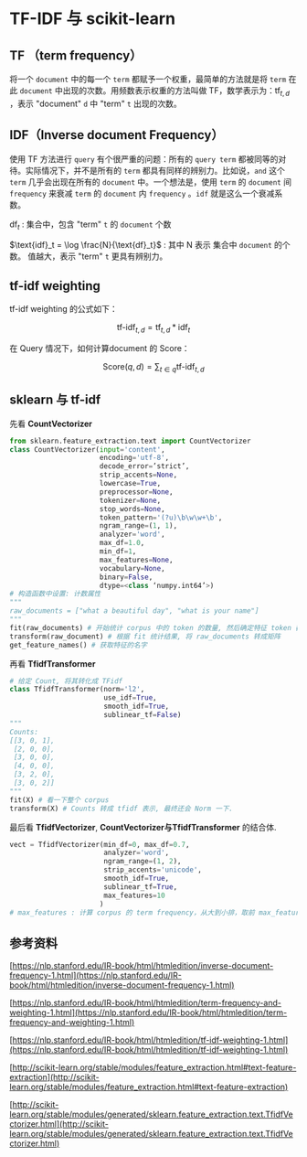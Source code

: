 # TF-IDF 与 scikit-learn



## TF （term frequency）

将一个 `document` 中的每一个 `term` 都赋予一个权重，最简单的方法就是将  `term` 在此 `document` 中出现的次数。用频数表示权重的方法叫做 TF，数学表示为：$\text{tf}_{t,d}$  ，表示 "document" `d` 中 "term" `t` 出现的次数。



## IDF（Inverse document Frequency）

使用 TF 方法进行 `query` 有个很严重的问题：所有的 `query term` 都被同等的对待。实际情况下，并不是所有的 `term` 都具有同样的辨别力。比如说，`and` 这个 `term` 几乎会出现在所有的 `document` 中。一个想法是，使用 `term` 的  `document` 间 `frequency` 来衰减 `term` 的 `document` 内 `frequency` 。`idf` 就是这么一个衰减系数。



$\text{df}_t$ : 集合中，包含 "term" `t` 的 `document` 个数

$\text{idf}_t = \log \frac{N}{\text{df}_t}$  : 其中 N 表示 集合中 `document` 的个数。  值越大，表示 "term" `t` 更具有辨别力。 



## tf-idf weighting

tf-idf weighting 的公式如下：


$$
\text{tf-idf}_{t,d} = \text{tf}_{t,d} *\text{idf}_t
$$


在 Query 情况下，如何计算document 的 Score：


$$
\text{Score}(q,d) = \sum_{t \in q} \text{tf-idf}_{t,d}
$$

## sklearn 与 tf-idf

先看 **CountVectorizer**

```python
from sklearn.feature_extraction.text import CountVectorizer
class CountVectorizer(input='content', 
                      encoding='utf-8', 
                      decode_error=’strict’, 
                      strip_accents=None, 
                      lowercase=True, 
                      preprocessor=None, 
                      tokenizer=None, 
                      stop_words=None, 
                      token_pattern='(?u)\b\w\w+\b',
                      ngram_range=(1, 1), 
                      analyzer='word', 
                      max_df=1.0, 
                      min_df=1, 
                      max_features=None, 
                      vocabulary=None, 
                      binary=False, 
                      dtype=<class ‘numpy.int64’>)
# 构造函数中设置: 计数属性
"""
raw_documents = ["what a beautiful day", "what is your name"]
"""
fit(raw_documents) # 开始统计 corpus 中的 token 的数量, 然后确定特征 token 都有啥
transform(raw_document) # 根据 fit 统计结果, 将 raw_documents 转成矩阵
get_feature_names() # 获取特征的名字
```



再看 **TfidfTransformer**

```python
# 给定 Count, 将其转化成 TFidf 
class TfidfTransformer(norm='l2', 
                       use_idf=True, 
                       smooth_idf=True, 
                       sublinear_tf=False)
"""
Counts:
[[3, 0, 1],
 [2, 0, 0],
 [3, 0, 0],
 [4, 0, 0],
 [3, 2, 0],
 [3, 0, 2]]
"""
fit(X) # 看一下整个 corpus
transform(X) # Counts 转成 tfidf 表示, 最终还会 Norm 一下.
```



最后看 **TfidfVectorizer**, **CountVectorizer与TfidfTransformer** 的结合体.

```python
vect = TfidfVectorizer(min_df=0, max_df=0.7,
                       analyzer='word',
                       ngram_range=(1, 2),
                       strip_accents='unicode',
                       smooth_idf=True,
                       sublinear_tf=True,
                       max_features=10
                      )
# max_features : 计算 corpus 的 term frequency，从大到小排，取前 max_features个。
```






## 参考资料

[https://nlp.stanford.edu/IR-book/html/htmledition/inverse-document-frequency-1.html](https://nlp.stanford.edu/IR-book/html/htmledition/inverse-document-frequency-1.html)

[https://nlp.stanford.edu/IR-book/html/htmledition/term-frequency-and-weighting-1.html](https://nlp.stanford.edu/IR-book/html/htmledition/term-frequency-and-weighting-1.html)

[https://nlp.stanford.edu/IR-book/html/htmledition/tf-idf-weighting-1.html](https://nlp.stanford.edu/IR-book/html/htmledition/tf-idf-weighting-1.html)

[http://scikit-learn.org/stable/modules/feature_extraction.html#text-feature-extraction](http://scikit-learn.org/stable/modules/feature_extraction.html#text-feature-extraction)

[http://scikit-learn.org/stable/modules/generated/sklearn.feature_extraction.text.TfidfVectorizer.html](http://scikit-learn.org/stable/modules/generated/sklearn.feature_extraction.text.TfidfVectorizer.html)



